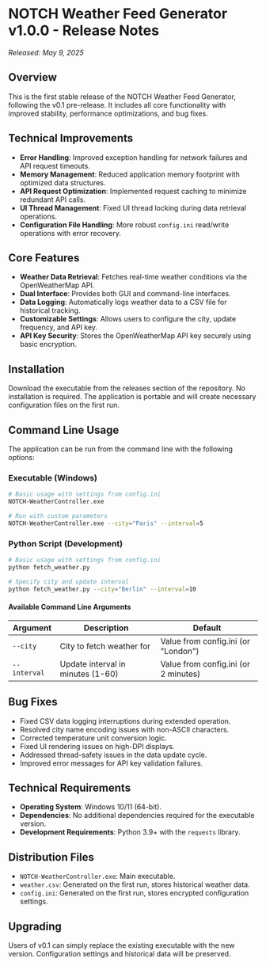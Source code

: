 # NOTCH Weather Feed Generator v1.0.0 - Release Notes

*Released: May 9, 2025*

## Overview

This is the first stable release of the NOTCH Weather Feed Generator, following the v0.1 pre-release. It includes all core functionality with improved stability, performance optimizations, and bug fixes.

## Technical Improvements

- **Error Handling**: Improved exception handling for network failures and API request timeouts.
- **Memory Management**: Reduced application memory footprint with optimized data structures.
- **API Request Optimization**: Implemented request caching to minimize redundant API calls.
- **UI Thread Management**: Fixed UI thread locking during data retrieval operations.
- **Configuration File Handling**: More robust `config.ini` read/write operations with error recovery.

## Core Features

- **Weather Data Retrieval**: Fetches real-time weather conditions via the OpenWeatherMap API.
- **Dual Interface**: Provides both GUI and command-line interfaces.
- **Data Logging**: Automatically logs weather data to a CSV file for historical tracking.
- **Customizable Settings**: Allows users to configure the city, update frequency, and API key.
- **API Key Security**: Stores the OpenWeatherMap API key securely using basic encryption.

## Installation

Download the executable from the releases section of the repository. No installation is required. The application is portable and will create necessary configuration files on the first run.

## Command Line Usage

The application can be run from the command line with the following options:

### Executable (Windows)

```bash
# Basic usage with settings from config.ini
NOTCH-WeatherController.exe

# Run with custom parameters
NOTCH-WeatherController.exe --city="Paris" --interval=5
```

### Python Script (Development)

```bash
# Basic usage with settings from config.ini
python fetch_weather.py

# Specify city and update interval
python fetch_weather.py --city="Berlin" --interval=10
```

#### Available Command Line Arguments

| Argument     | Description                          | Default                     |
|--------------|--------------------------------------|-----------------------------|
| `--city`     | City to fetch weather for            | Value from config.ini (or "London") |
| `--interval` | Update interval in minutes (1-60)    | Value from config.ini (or 2 minutes) |

## Bug Fixes

- Fixed CSV data logging interruptions during extended operation.
- Resolved city name encoding issues with non-ASCII characters.
- Corrected temperature unit conversion logic.
- Fixed UI rendering issues on high-DPI displays.
- Addressed thread-safety issues in the data update cycle.
- Improved error messages for API key validation failures.

## Technical Requirements

- **Operating System**: Windows 10/11 (64-bit).
- **Dependencies**: No additional dependencies required for the executable version.
- **Development Requirements**: Python 3.9+ with the `requests` library.

## Distribution Files

- `NOTCH-WeatherController.exe`: Main executable.
- `weather.csv`: Generated on the first run, stores historical weather data.
- `config.ini`: Generated on the first run, stores encrypted configuration settings.

## Upgrading

Users of v0.1 can simply replace the existing executable with the new version. Configuration settings and historical data will be preserved.
